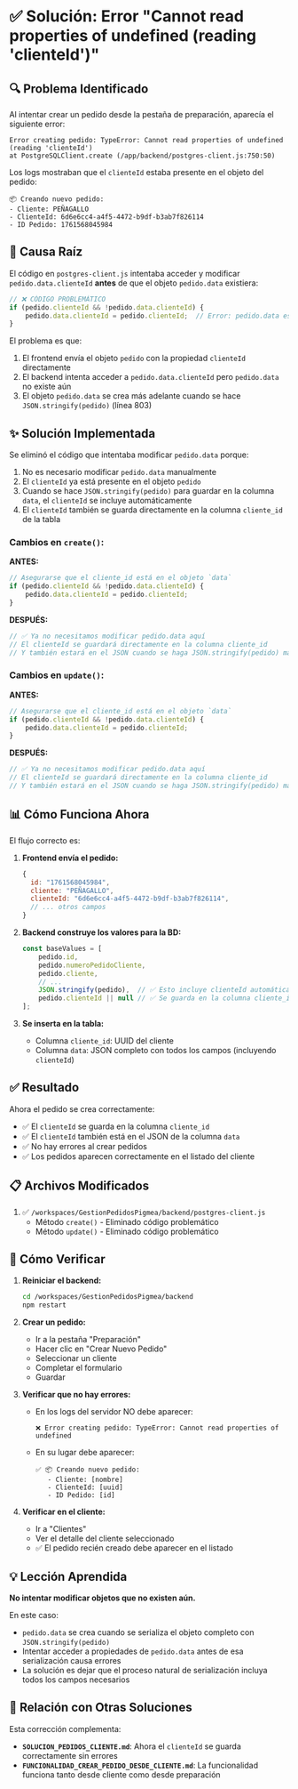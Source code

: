 # ✅ Solución: Error "Cannot read properties of undefined (reading 'clienteId')"

## 🔍 Problema Identificado

Al intentar crear un pedido desde la pestaña de preparación, aparecía el siguiente error:

```
Error creating pedido: TypeError: Cannot read properties of undefined (reading 'clienteId')
at PostgreSQLClient.create (/app/backend/postgres-client.js:750:50)
```

Los logs mostraban que el `clienteId` estaba presente en el objeto del pedido:
```
📦 Creando nuevo pedido:
- Cliente: PEÑAGALLO
- ClienteId: 6d6e6cc4-a4f5-4472-b9df-b3ab7f826114
- ID Pedido: 1761568045984
```

## 🐛 Causa Raíz

El código en `postgres-client.js` intentaba acceder y modificar `pedido.data.clienteId` **antes** de que el objeto `pedido.data` existiera:

```javascript
// ❌ CÓDIGO PROBLEMÁTICO
if (pedido.clienteId && !pedido.data.clienteId) {
    pedido.data.clienteId = pedido.clienteId;  // Error: pedido.data es undefined
}
```

El problema es que:
1. El frontend envía el objeto `pedido` con la propiedad `clienteId` directamente
2. El backend intenta acceder a `pedido.data.clienteId` pero `pedido.data` no existe aún
3. El objeto `pedido.data` se crea más adelante cuando se hace `JSON.stringify(pedido)` (línea 803)

## ✨ Solución Implementada

Se eliminó el código que intentaba modificar `pedido.data` porque:
1. No es necesario modificar `pedido.data` manualmente
2. El `clienteId` ya está presente en el objeto `pedido`
3. Cuando se hace `JSON.stringify(pedido)` para guardar en la columna `data`, el `clienteId` se incluye automáticamente
4. El `clienteId` también se guarda directamente en la columna `cliente_id` de la tabla

### Cambios en `create()`:

**ANTES:**
```javascript
// Asegurarse que el cliente_id está en el objeto `data`
if (pedido.clienteId && !pedido.data.clienteId) {
    pedido.data.clienteId = pedido.clienteId;
}
```

**DESPUÉS:**
```javascript
// ✅ Ya no necesitamos modificar pedido.data aquí
// El clienteId se guardará directamente en la columna cliente_id
// Y también estará en el JSON cuando se haga JSON.stringify(pedido) más adelante
```

### Cambios en `update()`:

**ANTES:**
```javascript
// Asegurarse que el cliente_id está en el objeto `data`
if (pedido.clienteId && !pedido.data.clienteId) {
    pedido.data.clienteId = pedido.clienteId;
}
```

**DESPUÉS:**
```javascript
// ✅ Ya no necesitamos modificar pedido.data aquí
// El clienteId se guardará directamente en la columna cliente_id
// Y también estará en el JSON cuando se haga JSON.stringify(pedido) más adelante
```

## 📊 Cómo Funciona Ahora

El flujo correcto es:

1. **Frontend envía el pedido:**
   ```javascript
   {
     id: "1761568045984",
     cliente: "PEÑAGALLO",
     clienteId: "6d6e6cc4-a4f5-4472-b9df-b3ab7f826114",
     // ... otros campos
   }
   ```

2. **Backend construye los valores para la BD:**
   ```javascript
   const baseValues = [
       pedido.id,
       pedido.numeroPedidoCliente,
       pedido.cliente,
       // ...
       JSON.stringify(pedido),  // ✅ Esto incluye clienteId automáticamente
       pedido.clienteId || null // ✅ Se guarda en la columna cliente_id
   ];
   ```

3. **Se inserta en la tabla:**
   - Columna `cliente_id`: UUID del cliente
   - Columna `data`: JSON completo con todos los campos (incluyendo `clienteId`)

## ✅ Resultado

Ahora el pedido se crea correctamente:
- ✅ El `clienteId` se guarda en la columna `cliente_id`
- ✅ El `clienteId` también está en el JSON de la columna `data`
- ✅ No hay errores al crear pedidos
- ✅ Los pedidos aparecen correctamente en el listado del cliente

## 📋 Archivos Modificados

1. ✅ `/workspaces/GestionPedidosPigmea/backend/postgres-client.js`
   - Método `create()` - Eliminado código problemático
   - Método `update()` - Eliminado código problemático

## 🧪 Cómo Verificar

1. **Reiniciar el backend:**
   ```bash
   cd /workspaces/GestionPedidosPigmea/backend
   npm restart
   ```

2. **Crear un pedido:**
   - Ir a la pestaña "Preparación"
   - Hacer clic en "Crear Nuevo Pedido"
   - Seleccionar un cliente
   - Completar el formulario
   - Guardar

3. **Verificar que no hay errores:**
   - En los logs del servidor NO debe aparecer:
     ```
     ❌ Error creating pedido: TypeError: Cannot read properties of undefined
     ```
   - En su lugar debe aparecer:
     ```
     ✅ 📦 Creando nuevo pedido:
        - Cliente: [nombre]
        - ClienteId: [uuid]
        - ID Pedido: [id]
     ```

4. **Verificar en el cliente:**
   - Ir a "Clientes"
   - Ver el detalle del cliente seleccionado
   - ✅ El pedido recién creado debe aparecer en el listado

## 💡 Lección Aprendida

**No intentar modificar objetos que no existen aún.** 

En este caso:
- `pedido.data` se crea cuando se serializa el objeto completo con `JSON.stringify(pedido)`
- Intentar acceder a propiedades de `pedido.data` antes de esa serialización causa errores
- La solución es dejar que el proceso natural de serialización incluya todos los campos necesarios

## 🔗 Relación con Otras Soluciones

Esta corrección complementa:
- **`SOLUCION_PEDIDOS_CLIENTE.md`**: Ahora el `clienteId` se guarda correctamente sin errores
- **`FUNCIONALIDAD_CREAR_PEDIDO_DESDE_CLIENTE.md`**: La funcionalidad funciona tanto desde cliente como desde preparación
